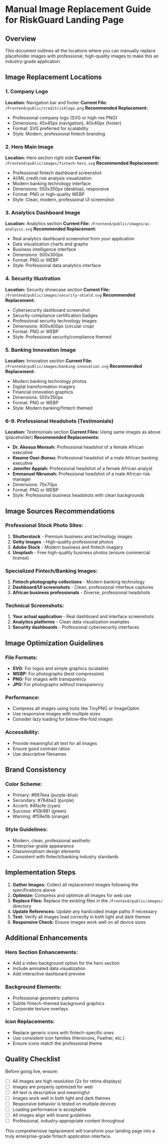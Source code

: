 # Manual Image Replacement Guide for RiskGuard Landing Page

## Overview
This document outlines all the locations where you can manually replace placeholder images with professional, high-quality images to make this an industry-grade application.

## Image Replacement Locations

### 1. **Company Logo**
**Location:** Navigation bar and footer
**Current File:** `/Frontend/public/creditrisklogo.png`
**Recommended Replacement:** 
- Professional company logo (SVG or high-res PNG)
- Dimensions: 45x45px (navigation), 40x40px (footer)
- Format: SVG preferred for scalability
- Style: Modern, professional fintech branding

### 2. **Hero Main Image**
**Location:** Hero section right side
**Current File:** `/Frontend/public/images/fintech-hero.svg`
**Recommended Replacement:**
- Professional fintech dashboard screenshot
- AI/ML credit risk analysis visualization
- Modern banking technology interface
- Dimensions: 550x350px (desktop), responsive
- Format: PNG or high-quality WEBP
- Style: Clean, modern, professional UI screenshot

### 3. **Analytics Dashboard Image**
**Location:** Analytics section
**Current File:** `/Frontend/public/images/ai-analysis.svg`
**Recommended Replacement:**
- Real analytics dashboard screenshot from your application
- Data visualization charts and graphs
- Business intelligence interface
- Dimensions: 500x300px
- Format: PNG or WEBP
- Style: Professional data analytics interface

### 4. **Security Illustration**
**Location:** Security showcase section
**Current File:** `/Frontend/public/images/security-shield.svg`
**Recommended Replacement:**
- Cybersecurity dashboard screenshot
- Security compliance certification badges
- Professional security technology images
- Dimensions: 400x400px (circular crop)
- Format: PNG or WEBP
- Style: Professional security/compliance themed

### 5. **Banking Innovation Image**
**Location:** Innovation section
**Current File:** `/Frontend/public/images/banking-innovation.svg`
**Recommended Replacement:**
- Modern banking technology photos
- Digital transformation imagery
- Financial innovation graphics
- Dimensions: 500x350px
- Format: PNG or WEBP
- Style: Modern banking/fintech themed

### 6-9. **Professional Headshots (Testimonials)**
**Location:** Testimonials section
**Current Files:** Using same images as above (placeholder)
**Recommended Replacements:**
- **Dr. Akosua Mensah:** Professional headshot of a female African executive
- **Kwame Osei-Bonsu:** Professional headshot of a male African banking executive
- **Jennifer Appiah:** Professional headshot of a female African analyst
- **Emmanuel Nkrumah:** Professional headshot of a male African risk manager
- Dimensions: 70x70px
- Format: PNG or WEBP
- Style: Professional business headshots with clean backgrounds

## Image Sources Recommendations

### Professional Stock Photo Sites:
1. **Shutterstock** - Premium business and technology images
2. **Getty Images** - High-quality professional photos
3. **Adobe Stock** - Modern business and fintech imagery
4. **Unsplash** - Free high-quality business photos (ensure commercial license)

### Specialized Fintech/Banking Images:
1. **Fintech photography collections** - Modern banking technology
2. **Dashboard/UI screenshots** - Clean, professional interface captures
3. **African business professionals** - Diverse, professional headshots

### Technical Screenshots:
1. **Your actual application** - Real dashboard and interface screenshots
2. **Analytics platforms** - Clean data visualization examples
3. **Security dashboards** - Professional cybersecurity interfaces

## Image Optimization Guidelines

### File Formats:
- **SVG:** For logos and simple graphics (scalable)
- **WEBP:** For photographs (best compression)
- **PNG:** For images with transparency
- **JPG:** For photographs without transparency

### Performance:
- Compress all images using tools like TinyPNG or ImageOptim
- Use responsive images with multiple sizes
- Consider lazy loading for below-the-fold images

### Accessibility:
- Provide meaningful alt text for all images
- Ensure good contrast ratios
- Use descriptive filenames

## Brand Consistency

### Color Scheme:
- Primary: #667eea (purple-blue)
- Secondary: #764ba2 (purple)
- Accent: #4facfe (cyan)
- Success: #10b981 (green)
- Warning: #f59e0b (orange)

### Style Guidelines:
- Modern, clean, professional aesthetic
- Enterprise-grade appearance
- Glassmorphism design elements
- Consistent with fintech/banking industry standards

## Implementation Steps

1. **Gather Images:** Collect all replacement images following the specifications above
2. **Optimize:** Compress and optimize all images for web use
3. **Replace Files:** Replace the existing files in the `/Frontend/public/images/` directory
4. **Update References:** Update any hardcoded image paths if necessary
5. **Test:** Verify all images load correctly in both light and dark themes
6. **Responsive Check:** Ensure images work well on all device sizes

## Additional Enhancements

### Hero Section Enhancements:
- Add a video background option for the hero section
- Include animated data visualization
- Add interactive dashboard preview

### Background Elements:
- Professional geometric patterns
- Subtle fintech-themed background graphics
- Corporate texture overlays

### Icon Replacements:
- Replace generic icons with fintech-specific ones
- Use consistent icon families (Heroicons, Feather, etc.)
- Ensure icons match the professional theme

## Quality Checklist

Before going live, ensure:
- [ ] All images are high resolution (2x for retina displays)
- [ ] Images are properly optimized for web
- [ ] Alt text is descriptive and meaningful
- [ ] Images work well in both light and dark themes
- [ ] Responsive behavior is tested on multiple devices
- [ ] Loading performance is acceptable
- [ ] All images align with brand guidelines
- [ ] Professional, industry-appropriate content throughout

This comprehensive replacement will transform your landing page into a truly enterprise-grade fintech application interface.
